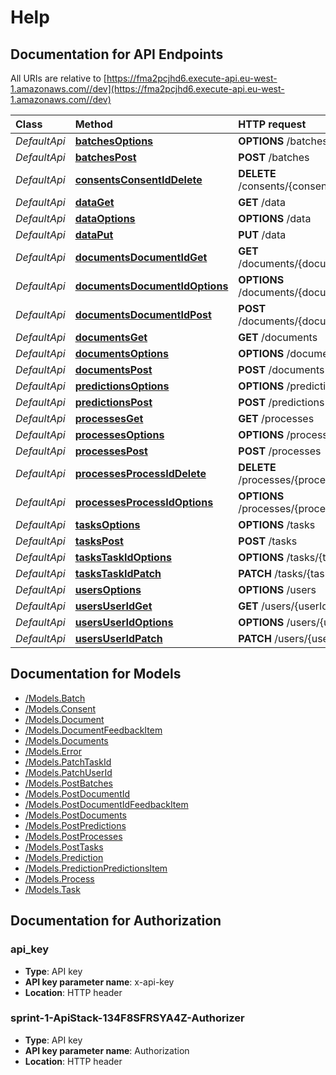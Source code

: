 # Help

## Documentation for API Endpoints

All URIs are relative to [https://fma2pcjhd6.execute-api.eu-west-1.amazonaws.com//dev](https://fma2pcjhd6.execute-api.eu-west-1.amazonaws.com//dev)

| Class | Method | HTTP request | Description |
| :--- | :--- | :--- | :--- |
| _DefaultApi_ | [**batchesOptions**](https://github.com/LucidtechAI/las-docs/tree/a70ce35a5df44f2b0a8d8d267fccb3861a2673f6/apis/dev/Apis/DefaultApi.md#batchesoptions) | **OPTIONS** /batches |  |
| _DefaultApi_ | [**batchesPost**](https://github.com/LucidtechAI/las-docs/tree/a70ce35a5df44f2b0a8d8d267fccb3861a2673f6/apis/dev/Apis/DefaultApi.md#batchespost) | **POST** /batches |  |
| _DefaultApi_ | [**consentsConsentIdDelete**](https://github.com/LucidtechAI/las-docs/tree/a70ce35a5df44f2b0a8d8d267fccb3861a2673f6/apis/dev/Apis/DefaultApi.md#consentsconsentiddelete) | **DELETE** /consents/{consentId} |  |
| _DefaultApi_ | [**dataGet**](https://github.com/LucidtechAI/las-docs/tree/a70ce35a5df44f2b0a8d8d267fccb3861a2673f6/apis/dev/Apis/DefaultApi.md#dataget) | **GET** /data |  |
| _DefaultApi_ | [**dataOptions**](https://github.com/LucidtechAI/las-docs/tree/a70ce35a5df44f2b0a8d8d267fccb3861a2673f6/apis/dev/Apis/DefaultApi.md#dataoptions) | **OPTIONS** /data |  |
| _DefaultApi_ | [**dataPut**](https://github.com/LucidtechAI/las-docs/tree/a70ce35a5df44f2b0a8d8d267fccb3861a2673f6/apis/dev/Apis/DefaultApi.md#dataput) | **PUT** /data |  |
| _DefaultApi_ | [**documentsDocumentIdGet**](https://github.com/LucidtechAI/las-docs/tree/a70ce35a5df44f2b0a8d8d267fccb3861a2673f6/apis/dev/Apis/DefaultApi.md#documentsdocumentidget) | **GET** /documents/{documentId} |  |
| _DefaultApi_ | [**documentsDocumentIdOptions**](https://github.com/LucidtechAI/las-docs/tree/a70ce35a5df44f2b0a8d8d267fccb3861a2673f6/apis/dev/Apis/DefaultApi.md#documentsdocumentidoptions) | **OPTIONS** /documents/{documentId} |  |
| _DefaultApi_ | [**documentsDocumentIdPost**](https://github.com/LucidtechAI/las-docs/tree/a70ce35a5df44f2b0a8d8d267fccb3861a2673f6/apis/dev/Apis/DefaultApi.md#documentsdocumentidpost) | **POST** /documents/{documentId} |  |
| _DefaultApi_ | [**documentsGet**](https://github.com/LucidtechAI/las-docs/tree/a70ce35a5df44f2b0a8d8d267fccb3861a2673f6/apis/dev/Apis/DefaultApi.md#documentsget) | **GET** /documents |  |
| _DefaultApi_ | [**documentsOptions**](https://github.com/LucidtechAI/las-docs/tree/a70ce35a5df44f2b0a8d8d267fccb3861a2673f6/apis/dev/Apis/DefaultApi.md#documentsoptions) | **OPTIONS** /documents |  |
| _DefaultApi_ | [**documentsPost**](https://github.com/LucidtechAI/las-docs/tree/a70ce35a5df44f2b0a8d8d267fccb3861a2673f6/apis/dev/Apis/DefaultApi.md#documentspost) | **POST** /documents |  |
| _DefaultApi_ | [**predictionsOptions**](https://github.com/LucidtechAI/las-docs/tree/a70ce35a5df44f2b0a8d8d267fccb3861a2673f6/apis/dev/Apis/DefaultApi.md#predictionsoptions) | **OPTIONS** /predictions |  |
| _DefaultApi_ | [**predictionsPost**](https://github.com/LucidtechAI/las-docs/tree/a70ce35a5df44f2b0a8d8d267fccb3861a2673f6/apis/dev/Apis/DefaultApi.md#predictionspost) | **POST** /predictions |  |
| _DefaultApi_ | [**processesGet**](https://github.com/LucidtechAI/las-docs/tree/a70ce35a5df44f2b0a8d8d267fccb3861a2673f6/apis/dev/Apis/DefaultApi.md#processesget) | **GET** /processes |  |
| _DefaultApi_ | [**processesOptions**](https://github.com/LucidtechAI/las-docs/tree/a70ce35a5df44f2b0a8d8d267fccb3861a2673f6/apis/dev/Apis/DefaultApi.md#processesoptions) | **OPTIONS** /processes |  |
| _DefaultApi_ | [**processesPost**](https://github.com/LucidtechAI/las-docs/tree/a70ce35a5df44f2b0a8d8d267fccb3861a2673f6/apis/dev/Apis/DefaultApi.md#processespost) | **POST** /processes |  |
| _DefaultApi_ | [**processesProcessIdDelete**](https://github.com/LucidtechAI/las-docs/tree/a70ce35a5df44f2b0a8d8d267fccb3861a2673f6/apis/dev/Apis/DefaultApi.md#processesprocessiddelete) | **DELETE** /processes/{processId} |  |
| _DefaultApi_ | [**processesProcessIdOptions**](https://github.com/LucidtechAI/las-docs/tree/a70ce35a5df44f2b0a8d8d267fccb3861a2673f6/apis/dev/Apis/DefaultApi.md#processesprocessidoptions) | **OPTIONS** /processes/{processId} |  |
| _DefaultApi_ | [**tasksOptions**](https://github.com/LucidtechAI/las-docs/tree/a70ce35a5df44f2b0a8d8d267fccb3861a2673f6/apis/dev/Apis/DefaultApi.md#tasksoptions) | **OPTIONS** /tasks |  |
| _DefaultApi_ | [**tasksPost**](https://github.com/LucidtechAI/las-docs/tree/a70ce35a5df44f2b0a8d8d267fccb3861a2673f6/apis/dev/Apis/DefaultApi.md#taskspost) | **POST** /tasks |  |
| _DefaultApi_ | [**tasksTaskIdOptions**](https://github.com/LucidtechAI/las-docs/tree/a70ce35a5df44f2b0a8d8d267fccb3861a2673f6/apis/dev/Apis/DefaultApi.md#taskstaskidoptions) | **OPTIONS** /tasks/{taskId} |  |
| _DefaultApi_ | [**tasksTaskIdPatch**](https://github.com/LucidtechAI/las-docs/tree/a70ce35a5df44f2b0a8d8d267fccb3861a2673f6/apis/dev/Apis/DefaultApi.md#taskstaskidpatch) | **PATCH** /tasks/{taskId} |  |
| _DefaultApi_ | [**usersOptions**](https://github.com/LucidtechAI/las-docs/tree/a70ce35a5df44f2b0a8d8d267fccb3861a2673f6/apis/dev/Apis/DefaultApi.md#usersoptions) | **OPTIONS** /users |  |
| _DefaultApi_ | [**usersUserIdGet**](https://github.com/LucidtechAI/las-docs/tree/a70ce35a5df44f2b0a8d8d267fccb3861a2673f6/apis/dev/Apis/DefaultApi.md#usersuseridget) | **GET** /users/{userId} |  |
| _DefaultApi_ | [**usersUserIdOptions**](https://github.com/LucidtechAI/las-docs/tree/a70ce35a5df44f2b0a8d8d267fccb3861a2673f6/apis/dev/Apis/DefaultApi.md#usersuseridoptions) | **OPTIONS** /users/{userId} |  |
| _DefaultApi_ | [**usersUserIdPatch**](https://github.com/LucidtechAI/las-docs/tree/a70ce35a5df44f2b0a8d8d267fccb3861a2673f6/apis/dev/Apis/DefaultApi.md#usersuseridpatch) | **PATCH** /users/{userId} |  |

## Documentation for Models

* [/Models.Batch](https://github.com/LucidtechAI/las-docs/tree/a70ce35a5df44f2b0a8d8d267fccb3861a2673f6/apis/dev/Models/Batch.md)
* [/Models.Consent](https://github.com/LucidtechAI/las-docs/tree/a70ce35a5df44f2b0a8d8d267fccb3861a2673f6/apis/dev/Models/Consent.md)
* [/Models.Document](https://github.com/LucidtechAI/las-docs/tree/a70ce35a5df44f2b0a8d8d267fccb3861a2673f6/apis/dev/Models/Document.md)
* [/Models.DocumentFeedbackItem](https://github.com/LucidtechAI/las-docs/tree/a70ce35a5df44f2b0a8d8d267fccb3861a2673f6/apis/dev/Models/DocumentFeedbackItem.md)
* [/Models.Documents](https://github.com/LucidtechAI/las-docs/tree/a70ce35a5df44f2b0a8d8d267fccb3861a2673f6/apis/dev/Models/Documents.md)
* [/Models.Error](https://github.com/LucidtechAI/las-docs/tree/a70ce35a5df44f2b0a8d8d267fccb3861a2673f6/apis/dev/Models/Error.md)
* [/Models.PatchTaskId](https://github.com/LucidtechAI/las-docs/tree/a70ce35a5df44f2b0a8d8d267fccb3861a2673f6/apis/dev/Models/PatchTaskId.md)
* [/Models.PatchUserId](https://github.com/LucidtechAI/las-docs/tree/a70ce35a5df44f2b0a8d8d267fccb3861a2673f6/apis/dev/Models/PatchUserId.md)
* [/Models.PostBatches](https://github.com/LucidtechAI/las-docs/tree/a70ce35a5df44f2b0a8d8d267fccb3861a2673f6/apis/dev/Models/PostBatches.md)
* [/Models.PostDocumentId](https://github.com/LucidtechAI/las-docs/tree/a70ce35a5df44f2b0a8d8d267fccb3861a2673f6/apis/dev/Models/PostDocumentId.md)
* [/Models.PostDocumentIdFeedbackItem](https://github.com/LucidtechAI/las-docs/tree/a70ce35a5df44f2b0a8d8d267fccb3861a2673f6/apis/dev/Models/PostDocumentIdFeedbackItem.md)
* [/Models.PostDocuments](https://github.com/LucidtechAI/las-docs/tree/a70ce35a5df44f2b0a8d8d267fccb3861a2673f6/apis/dev/Models/PostDocuments.md)
* [/Models.PostPredictions](https://github.com/LucidtechAI/las-docs/tree/a70ce35a5df44f2b0a8d8d267fccb3861a2673f6/apis/dev/Models/PostPredictions.md)
* [/Models.PostProcesses](https://github.com/LucidtechAI/las-docs/tree/a70ce35a5df44f2b0a8d8d267fccb3861a2673f6/apis/dev/Models/PostProcesses.md)
* [/Models.PostTasks](https://github.com/LucidtechAI/las-docs/tree/a70ce35a5df44f2b0a8d8d267fccb3861a2673f6/apis/dev/Models/PostTasks.md)
* [/Models.Prediction](https://github.com/LucidtechAI/las-docs/tree/a70ce35a5df44f2b0a8d8d267fccb3861a2673f6/apis/dev/Models/Prediction.md)
* [/Models.PredictionPredictionsItem](https://github.com/LucidtechAI/las-docs/tree/a70ce35a5df44f2b0a8d8d267fccb3861a2673f6/apis/dev/Models/PredictionPredictionsItem.md)
* [/Models.Process](https://github.com/LucidtechAI/las-docs/tree/a70ce35a5df44f2b0a8d8d267fccb3861a2673f6/apis/dev/Models/Process.md)
* [/Models.Task](https://github.com/LucidtechAI/las-docs/tree/a70ce35a5df44f2b0a8d8d267fccb3861a2673f6/apis/dev/Models/Task.md)

## Documentation for Authorization

### api\_key

* **Type**: API key
* **API key parameter name**: x-api-key
* **Location**: HTTP header

### sprint-1-ApiStack-134F8SFRSYA4Z-Authorizer

* **Type**: API key
* **API key parameter name**: Authorization
* **Location**: HTTP header


